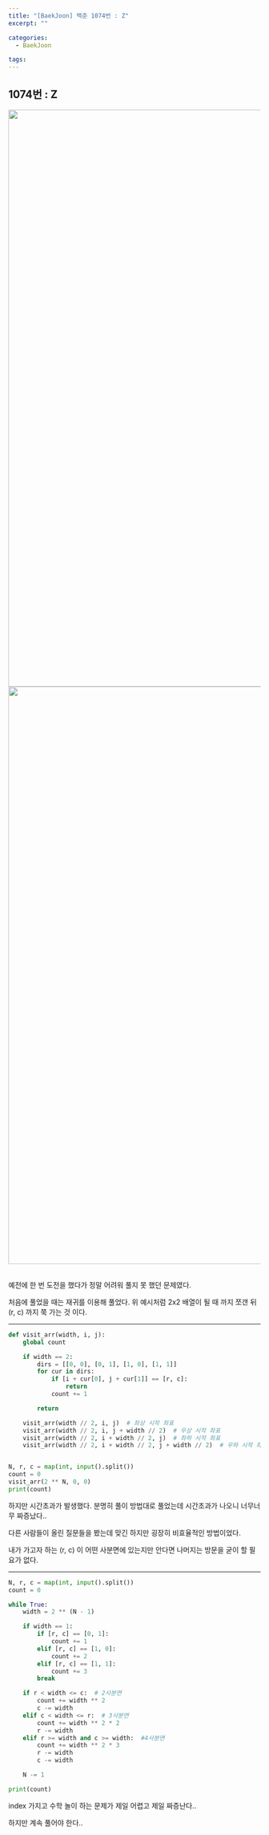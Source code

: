```yaml
---
title: "[BaekJoon] 백준 1074번 : Z"
excerpt: ""

categories:
  - BaekJoon

tags:
---
```


## 1074번 : Z

<center><img width="1150" alt="Z1" src="https://user-images.githubusercontent.com/54533309/93614556-43f6fb80-fa0d-11ea-9a2a-21b5b98002e9.png">
</center>

<center><img width="1151" alt="Z2" src="https://user-images.githubusercontent.com/54533309/93614587-4e18fa00-fa0d-11ea-9781-0feed200d60d.png">
</center>

<br>예전에 한 번 도전을 했다가 정말 어려워 풀지 못 했던 문제였다.

처음에 풀었을 때는 재귀를 이용해 풀었다. 위 예시처럼 2x2 배열이 될 때 까지 쪼갠 뒤 (r, c) 까지 쭉 가는 것 이다.

---

```python
def visit_arr(width, i, j):
	global count

	if width == 2:
		dirs = [[0, 0], [0, 1], [1, 0], [1, 1]]
		for cur in dirs:
			if [i + cur[0], j + cur[1]] == [r, c]:
				return
			count += 1

		return

	visit_arr(width // 2, i, j)  # 좌상 시작 좌표
	visit_arr(width // 2, i, j + width // 2)  # 우상 시작 좌표
	visit_arr(width // 2, i + width // 2, j)  # 좌하 시작 좌표
	visit_arr(width // 2, i + width // 2, j + width // 2)  # 우하 시작 좌표


N, r, c = map(int, input().split())
count = 0
visit_arr(2 ** N, 0, 0)
print(count)
```

하지만 시간초과가 발생했다. 분명히 풀이 방법대로 풀었는데 시간초과가 나오니 너무너무 짜증났다..

다른 사람들이 올린 질문들을 봤는데 맞긴 하지만 굉장히 비효율적인 방법이었다.

내가 가고자 하는 (r, c) 이 어떤 사분면에 있는지만 안다면 나머지는 방문을 굳이 할 필요가 없다.

---

```python
N, r, c = map(int, input().split())
count = 0

while True:
	width = 2 ** (N - 1)

	if width == 1:
		if [r, c] == [0, 1]:
			count += 1
		elif [r, c] == [1, 0]:
			count += 2
		elif [r, c] == [1, 1]:
			count += 3
		break

	if r < width <= c:  # 2사분면
		count += width ** 2
		c -= width
	elif c < width <= r:  # 3사분면
		count += width ** 2 * 2
		r -= width
	elif r >= width and c >= width:  #4사분면
		count += width ** 2 * 3
		r -= width
		c -= width

	N -= 1

print(count)
```

index 가지고 수학 놀이 하는 문제가 제일 어렵고 제일 짜증난다..

하지만 계속 풀어야 한다..

<br>
